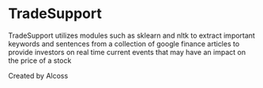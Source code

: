 # TradeSupport
TradeSupport utilizes modules such as sklearn and nltk to extract important keywords and sentences from a collection of google finance articles to provide investors on real time current events that may have an impact on the price of a stock

Created by Alcoss
